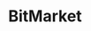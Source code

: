 ---
title: BitMarket
crosslinks:
- UniversalScammerList
- GCtrade
- giftcardexchange
- moneromarket
- GameTrade
- ShareFortnite
- dogemarket
- Serendipity
- GCXRep
---
